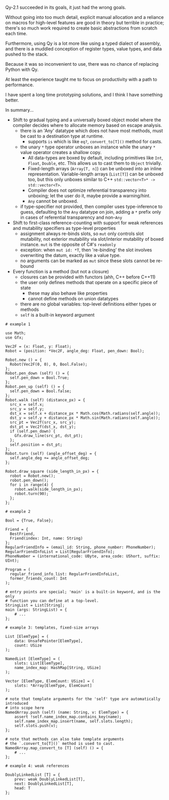 Qy-2.1 succeeded in its goals, it just had the wrong goals.

Without going into too much detail, explicit manual allocation and a reliance on 
macros for high-level features are good in theory but terrible in practice; 
there's so much work required to create basic abstractions from scratch each 
time.

Furthermore, using Qy is a lot more like using a typed dialect of assembly,
and there is a muddled conception of register types, value types, and data 
pushed to the stack.

Because it was so inconvenient to use, there was no chance of replacing Python
with Qy.

At least the experience taught me to focus on productivity with a path to
performance.

I have spent a long time prototyping solutions, and I think I have something
better.

In summary...
- Shift to gradual typing and a universally boxed object model where the 
  compiler decides where to allocate memory based on escape analysis.
  - there is an 'Any' datatype which does not have most methods, must be cast to
    a destination type at runtime.
    - supports `is` which is like `eq?`, `convert_to[T]()` method for casts.
  - the unary `*` type operator unboxes an instance while the unary `*` value
    operator creates a shallow copy. 
    - All data-types are boxed by default, including primitives like `Int`, 
      `Float`, `Double`, etc. This allows us to cast them to `Object` trivially.
    - Fixed-length arrays (`Array[T, n]`) can be unboxed into an inline 
      representation. Variable-length arrays (`List[T]`) can be unboxed too, but 
      this only unboxes similar to C++ `std::vector<T>* -> std::vector<T>`.
    - Compiler does not optimize referential transparency into unboxing; let the
      user do it, maybe provide a warning/hint.
    - `Any` cannot be unboxed.
  - if type-specifier not provided, then compiler uses type-inference to guess,
    defaulting to the `Any` datatype on join, adding a `*` prefix only in cases
    of referential transparency and non-`Any`
- Shift to first-class reference-counting with support for weak references and
  mutability specifiers as type-level properties
  - assignment always re-binds slots, so `mut` only controls slot mutability,
    not exterior mutability via slot/interior mutability of boxed instance.
    `mut` is the opposite of C#'s `readonly`
  - exception: when `mut id: *T`, then 're-binding' the slot involves 
    overwriting the datum, exactly like a value type.
  - no arguments can be marked as `mut` since these slots cannot be re-bound
- Every function is a method (but not a closure)
  - closures can be provided with functors (ahh, C++ before C++11)
  - the user only defines methods that operate on a specific piece of state
    - these may also behave like properties
    - cannot define methods on union datatypes
  - there are no global variables: top-level definitions either types or methods
  - `self` is a built-in keyword argument

```
# example 1

use Math;
use Gfx;

Vec2F = (x: Float, y: Float);
Robot = (position: *Vec2F, angle_deg: Float, pen_down: Bool);

Robot.new () = {
  Robot(Vec2F(0, 0), 0, Bool.False);
};
Robot.pen_down (self) () = {
  self.pen_down = Bool.True;
};
Robot.pen_up (self) () = {
  self.pen_down = Bool.false;
};
Robot.walk (self) (distance_px) = {
  src_x = self.x;
  src_y = self.y;
  dst_x = self.x + distance_px * Math.cos(Math.radians(self.angle));
  dst_y = self.y + distance_px * Math.sin(Math.radians(self.angle));
  src_pt = Vec2f(src_x, src_y);
  dst_pt = Vec2f(dst_x, dst_y);
  if (self.pen_down) {
    Gfx.draw_line(src_pt, dst_pt);
  };
  self.position = dst_pt;
};
Robot.turn (self) (angle_offset_deg) = {
  self.angle_deg += angle_offset_deg;
};

Robot.draw_square (side_length_in_px) = {
  robot = Robot.new();
  robot.pen_down();
  for i in range(4) {
    robot.walk(side_length_in_px);
    robot.turn(90);
  };
};
```

```
# example 2

Bool = {True, False};

Friend = {
  BestFriend,
  Friend(index: Int, name: String)
};
RegularFriendInfo = (email_id: String, phone_number: PhoneNumber);
RegularFriendInfoList = List[RegularFriendInfo];
PhoneNumber = (international_code: UByte, area_code: UShort, suffix: UInt);

Program = (
  regular_friend_info_list: RegularFriendInfoList,
  former_friends_count: Int
);

# entry points are special; 'main' is a built-in keyword, and is the only 
# function you can define at a top-level.
StringList = List[String];
main (args: StringList) = {
    # ...
};
```

```
# example 3: templates, fixed-size arrays

List [ElemType] = (
    data: UnsafePointer[ElemType],
    count: USize
);

NamedList [ElemType] = (
    slots: List[ElemType],
    name_index_map: HashMap[String, USize]
);

Vector [ElemType, ElemCount: USize] = (
    slots: *Array[ElemType, ElemCount]
);

# note that template arguments for the 'self' type are automatically introduced
# into scope here
NamedArray.push (self) (name: String, v: ElemType) = {
    assert !self.name_index_map.contains_key(name);
    self.name_index_map.insert(name, self.slots.length);
    self.slots.push(v);
};

# note that methods can also take template arguments
# the `.convert_to[T]()` method is used to cast.
NamedArray.map_convert_to [T] (self) () = {
    # ...
};
```

```
# example 4: weak references

DoublyLinkedList [T] = {
    prev: weak DoublyLinkedList[T],
    next: DoublyLinkedList[T],
    head: T
};
```
